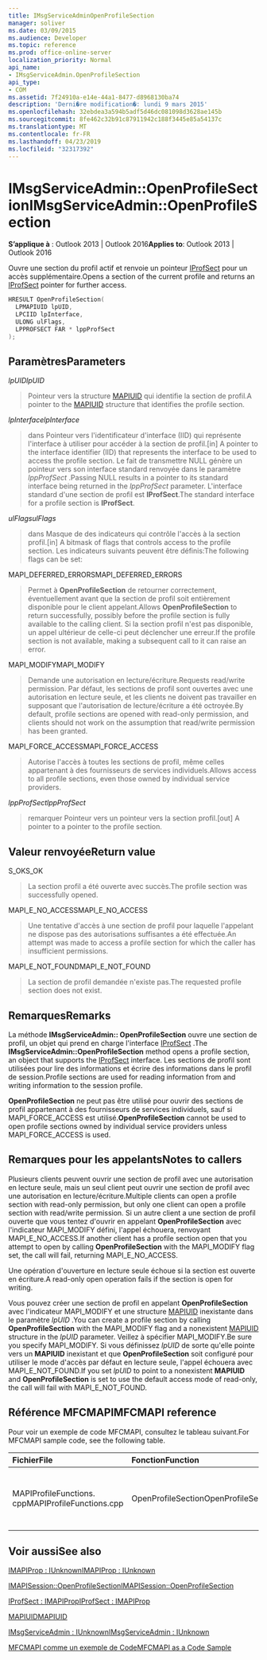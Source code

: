 ```yaml
---
title: IMsgServiceAdminOpenProfileSection
manager: soliver
ms.date: 03/09/2015
ms.audience: Developer
ms.topic: reference
ms.prod: office-online-server
localization_priority: Normal
api_name:
- IMsgServiceAdmin.OpenProfileSection
api_type:
- COM
ms.assetid: 7f24910a-e14e-44a1-8477-d8968130ba74
description: 'Derni�re modification�: lundi 9 mars 2015'
ms.openlocfilehash: 32ebdea3a594b5adf5d46dc081098d3628ae145b
ms.sourcegitcommit: 8fe462c32b91c87911942c188f3445e85a54137c
ms.translationtype: MT
ms.contentlocale: fr-FR
ms.lasthandoff: 04/23/2019
ms.locfileid: "32317392"
---
```

# <a name="imsgserviceadminopenprofilesection"></a><span data-ttu-id="34ed6-103">IMsgServiceAdmin::OpenProfileSection</span><span class="sxs-lookup"><span data-stu-id="34ed6-103">IMsgServiceAdmin::OpenProfileSection</span></span>

  
  
<span data-ttu-id="34ed6-104">**S’applique à** : Outlook 2013 | Outlook 2016</span><span class="sxs-lookup"><span data-stu-id="34ed6-104">**Applies to**: Outlook 2013 | Outlook 2016</span></span> 
  
<span data-ttu-id="34ed6-105">Ouvre une section du profil actif et renvoie un pointeur [IProfSect](iprofsectimapiprop.md) pour un accès supplémentaire.</span><span class="sxs-lookup"><span data-stu-id="34ed6-105">Opens a section of the current profile and returns an [IProfSect](iprofsectimapiprop.md) pointer for further access.</span></span> 
  
```cpp
HRESULT OpenProfileSection(
  LPMAPIUID lpUID,
  LPCIID lpInterface,
  ULONG ulFlags,
  LPPROFSECT FAR * lppProfSect
);
```

## <a name="parameters"></a><span data-ttu-id="34ed6-106">Paramètres</span><span class="sxs-lookup"><span data-stu-id="34ed6-106">Parameters</span></span>

 <span data-ttu-id="34ed6-107">_lpUID_</span><span class="sxs-lookup"><span data-stu-id="34ed6-107">_lpUID_</span></span>
  
> <span data-ttu-id="34ed6-108">Pointeur vers la structure [MAPIUID](mapiuid.md) qui identifie la section de profil.</span><span class="sxs-lookup"><span data-stu-id="34ed6-108">A pointer to the [MAPIUID](mapiuid.md) structure that identifies the profile section.</span></span> 
    
 <span data-ttu-id="34ed6-109">_lpInterface_</span><span class="sxs-lookup"><span data-stu-id="34ed6-109">_lpInterface_</span></span>
  
> <span data-ttu-id="34ed6-110">dans Pointeur vers l'identificateur d'interface (IID) qui représente l'interface à utiliser pour accéder à la section de profil.</span><span class="sxs-lookup"><span data-stu-id="34ed6-110">[in] A pointer to the interface identifier (IID) that represents the interface to be used to access the profile section.</span></span> <span data-ttu-id="34ed6-111">Le fait de transmettre NULL génère un pointeur vers son interface standard renvoyée dans le paramètre _lppProfSect_ .</span><span class="sxs-lookup"><span data-stu-id="34ed6-111">Passing NULL results in a pointer to its standard interface being returned in the  _lppProfSect_ parameter.</span></span> <span data-ttu-id="34ed6-112">L'interface standard d'une section de profil est **IProfSect**.</span><span class="sxs-lookup"><span data-stu-id="34ed6-112">The standard interface for a profile section is **IProfSect**.</span></span>
    
 <span data-ttu-id="34ed6-113">_ulFlags_</span><span class="sxs-lookup"><span data-stu-id="34ed6-113">_ulFlags_</span></span>
  
> <span data-ttu-id="34ed6-114">dans Masque de des indicateurs qui contrôle l'accès à la section profil.</span><span class="sxs-lookup"><span data-stu-id="34ed6-114">[in] A bitmask of flags that controls access to the profile section.</span></span> <span data-ttu-id="34ed6-115">Les indicateurs suivants peuvent être définis:</span><span class="sxs-lookup"><span data-stu-id="34ed6-115">The following flags can be set:</span></span>
    
<span data-ttu-id="34ed6-116">MAPI_DEFERRED_ERRORS</span><span class="sxs-lookup"><span data-stu-id="34ed6-116">MAPI_DEFERRED_ERRORS</span></span> 
  
> <span data-ttu-id="34ed6-117">Permet à **OpenProfileSection** de retourner correctement, éventuellement avant que la section de profil soit entièrement disponible pour le client appelant.</span><span class="sxs-lookup"><span data-stu-id="34ed6-117">Allows **OpenProfileSection** to return successfully, possibly before the profile section is fully available to the calling client.</span></span> <span data-ttu-id="34ed6-118">Si la section profil n'est pas disponible, un appel ultérieur de celle-ci peut déclencher une erreur.</span><span class="sxs-lookup"><span data-stu-id="34ed6-118">If the profile section is not available, making a subsequent call to it can raise an error.</span></span> 
    
<span data-ttu-id="34ed6-119">MAPI_MODIFY</span><span class="sxs-lookup"><span data-stu-id="34ed6-119">MAPI_MODIFY</span></span> 
  
> <span data-ttu-id="34ed6-120">Demande une autorisation en lecture/écriture.</span><span class="sxs-lookup"><span data-stu-id="34ed6-120">Requests read/write permission.</span></span> <span data-ttu-id="34ed6-121">Par défaut, les sections de profil sont ouvertes avec une autorisation en lecture seule, et les clients ne doivent pas travailler en supposant que l'autorisation de lecture/écriture a été octroyée.</span><span class="sxs-lookup"><span data-stu-id="34ed6-121">By default, profile sections are opened with read-only permission, and clients should not work on the assumption that read/write permission has been granted.</span></span> 
    
<span data-ttu-id="34ed6-122">MAPI_FORCE_ACCESS</span><span class="sxs-lookup"><span data-stu-id="34ed6-122">MAPI_FORCE_ACCESS</span></span>
  
> <span data-ttu-id="34ed6-123">Autorise l'accès à toutes les sections de profil, même celles appartenant à des fournisseurs de services individuels.</span><span class="sxs-lookup"><span data-stu-id="34ed6-123">Allows access to all profile sections, even those owned by individual service providers.</span></span>
    
 <span data-ttu-id="34ed6-124">_lppProfSect_</span><span class="sxs-lookup"><span data-stu-id="34ed6-124">_lppProfSect_</span></span>
  
> <span data-ttu-id="34ed6-125">remarquer Pointeur vers un pointeur vers la section profil.</span><span class="sxs-lookup"><span data-stu-id="34ed6-125">[out] A pointer to a pointer to the profile section.</span></span>
    
## <a name="return-value"></a><span data-ttu-id="34ed6-126">Valeur renvoyée</span><span class="sxs-lookup"><span data-stu-id="34ed6-126">Return value</span></span>

<span data-ttu-id="34ed6-127">S_OK</span><span class="sxs-lookup"><span data-stu-id="34ed6-127">S_OK</span></span> 
  
> <span data-ttu-id="34ed6-128">La section profil a été ouverte avec succès.</span><span class="sxs-lookup"><span data-stu-id="34ed6-128">The profile section was successfully opened.</span></span>
    
<span data-ttu-id="34ed6-129">MAPI_E_NO_ACCESS</span><span class="sxs-lookup"><span data-stu-id="34ed6-129">MAPI_E_NO_ACCESS</span></span> 
  
> <span data-ttu-id="34ed6-130">Une tentative d'accès à une section de profil pour laquelle l'appelant ne dispose pas des autorisations suffisantes a été effectuée.</span><span class="sxs-lookup"><span data-stu-id="34ed6-130">An attempt was made to access a profile section for which the caller has insufficient permissions.</span></span>
    
<span data-ttu-id="34ed6-131">MAPI_E_NOT_FOUND</span><span class="sxs-lookup"><span data-stu-id="34ed6-131">MAPI_E_NOT_FOUND</span></span> 
  
> <span data-ttu-id="34ed6-132">La section de profil demandée n'existe pas.</span><span class="sxs-lookup"><span data-stu-id="34ed6-132">The requested profile section does not exist.</span></span>
    
## <a name="remarks"></a><span data-ttu-id="34ed6-133">Remarques</span><span class="sxs-lookup"><span data-stu-id="34ed6-133">Remarks</span></span>

<span data-ttu-id="34ed6-134">La méthode **IMsgServiceAdmin:: OpenProfileSection** ouvre une section de profil, un objet qui prend en charge l'interface [IProfSect](iprofsectimapiprop.md) .</span><span class="sxs-lookup"><span data-stu-id="34ed6-134">The **IMsgServiceAdmin::OpenProfileSection** method opens a profile section, an object that supports the [IProfSect](iprofsectimapiprop.md) interface.</span></span> <span data-ttu-id="34ed6-135">Les sections de profil sont utilisées pour lire des informations et écrire des informations dans le profil de session.</span><span class="sxs-lookup"><span data-stu-id="34ed6-135">Profile sections are used for reading information from and writing information to the session profile.</span></span> 
  
 <span data-ttu-id="34ed6-136">**OpenProfileSection** ne peut pas être utilisé pour ouvrir des sections de profil appartenant à des fournisseurs de services individuels, sauf si MAPI_FORCE_ACCESS est utilisé.</span><span class="sxs-lookup"><span data-stu-id="34ed6-136">**OpenProfileSection** cannot be used to open profile sections owned by individual service providers unless MAPI_FORCE_ACCESS is used.</span></span> 
  
## <a name="notes-to-callers"></a><span data-ttu-id="34ed6-137">Remarques pour les appelants</span><span class="sxs-lookup"><span data-stu-id="34ed6-137">Notes to callers</span></span>

<span data-ttu-id="34ed6-138">Plusieurs clients peuvent ouvrir une section de profil avec une autorisation en lecture seule, mais un seul client peut ouvrir une section de profil avec une autorisation en lecture/écriture.</span><span class="sxs-lookup"><span data-stu-id="34ed6-138">Multiple clients can open a profile section with read-only permission, but only one client can open a profile section with read/write permission.</span></span> <span data-ttu-id="34ed6-139">Si un autre client a une section de profil ouverte que vous tentez d'ouvrir en appelant **OpenProfileSection** avec l'indicateur MAPI_MODIFY défini, l'appel échouera, renvoyant MAPI_E_NO_ACCESS.</span><span class="sxs-lookup"><span data-stu-id="34ed6-139">If another client has a profile section open that you attempt to open by calling **OpenProfileSection** with the MAPI_MODIFY flag set, the call will fail, returning MAPI_E_NO_ACCESS.</span></span> 
  
<span data-ttu-id="34ed6-140">Une opération d'ouverture en lecture seule échoue si la section est ouverte en écriture.</span><span class="sxs-lookup"><span data-stu-id="34ed6-140">A read-only open operation fails if the section is open for writing.</span></span> 
  
<span data-ttu-id="34ed6-141">Vous pouvez créer une section de profil en appelant **OpenProfileSection** avec l'indicateur MAPI_MODIFY et une structure [MAPIUID](mapiuid.md) inexistante dans le paramètre _lpUID_ .</span><span class="sxs-lookup"><span data-stu-id="34ed6-141">You can create a profile section by calling **OpenProfileSection** with the MAPI_MODIFY flag and a nonexistent [MAPIUID](mapiuid.md) structure in the  _lpUID_ parameter.</span></span> <span data-ttu-id="34ed6-142">Veillez à spécifier MAPI_MODIFY.</span><span class="sxs-lookup"><span data-stu-id="34ed6-142">Be sure you specify MAPI_MODIFY.</span></span> <span data-ttu-id="34ed6-143">Si vous définissez _lpUID_ de sorte qu'elle pointe vers un **MAPIUID** inexistant et que **OpenProfileSection** soit configuré pour utiliser le mode d'accès par défaut en lecture seule, l'appel échouera avec MAPI_E_NOT_FOUND.</span><span class="sxs-lookup"><span data-stu-id="34ed6-143">If you set  _lpUID_ to point to a nonexistent **MAPIUID** and **OpenProfileSection** is set to use the default access mode of read-only, the call will fail with MAPI_E_NOT_FOUND.</span></span> 
  
## <a name="mfcmapi-reference"></a><span data-ttu-id="34ed6-144">Référence MFCMAPI</span><span class="sxs-lookup"><span data-stu-id="34ed6-144">MFCMAPI reference</span></span>

<span data-ttu-id="34ed6-145">Pour voir un exemple de code MFCMAPI, consultez le tableau suivant.</span><span class="sxs-lookup"><span data-stu-id="34ed6-145">For MFCMAPI sample code, see the following table.</span></span>
  
|<span data-ttu-id="34ed6-146">**Fichier**</span><span class="sxs-lookup"><span data-stu-id="34ed6-146">**File**</span></span>|<span data-ttu-id="34ed6-147">**Fonction**</span><span class="sxs-lookup"><span data-stu-id="34ed6-147">**Function**</span></span>|<span data-ttu-id="34ed6-148">**Commentaire**</span><span class="sxs-lookup"><span data-stu-id="34ed6-148">**Comment**</span></span>|
|:-----|:-----|:-----|
|<span data-ttu-id="34ed6-149">MAPIProfileFunctions. cpp</span><span class="sxs-lookup"><span data-stu-id="34ed6-149">MAPIProfileFunctions.cpp</span></span>  <br/> |<span data-ttu-id="34ed6-150">OpenProfileSection</span><span class="sxs-lookup"><span data-stu-id="34ed6-150">OpenProfileSection</span></span>  <br/> |<span data-ttu-id="34ed6-151">MFCMAPI utilise la méthode **IMsgServiceAdmin:: OpenProfileSection** pour ouvrir une section de profil.</span><span class="sxs-lookup"><span data-stu-id="34ed6-151">MFCMAPI uses the **IMsgServiceAdmin::OpenProfileSection** method to open a profile section.</span></span>  <br/> |
   
## <a name="see-also"></a><span data-ttu-id="34ed6-152">Voir aussi</span><span class="sxs-lookup"><span data-stu-id="34ed6-152">See also</span></span>



[<span data-ttu-id="34ed6-153">IMAPIProp : IUnknown</span><span class="sxs-lookup"><span data-stu-id="34ed6-153">IMAPIProp : IUnknown</span></span>](imapipropiunknown.md)
  
[<span data-ttu-id="34ed6-154">IMAPISession::OpenProfileSection</span><span class="sxs-lookup"><span data-stu-id="34ed6-154">IMAPISession::OpenProfileSection</span></span>](imapisession-openprofilesection.md)
  
[<span data-ttu-id="34ed6-155">IProfSect : IMAPIProp</span><span class="sxs-lookup"><span data-stu-id="34ed6-155">IProfSect : IMAPIProp</span></span>](iprofsectimapiprop.md)
  
[<span data-ttu-id="34ed6-156">MAPIUID</span><span class="sxs-lookup"><span data-stu-id="34ed6-156">MAPIUID</span></span>](mapiuid.md)
  
[<span data-ttu-id="34ed6-157">IMsgServiceAdmin : IUnknown</span><span class="sxs-lookup"><span data-stu-id="34ed6-157">IMsgServiceAdmin : IUnknown</span></span>](imsgserviceadminiunknown.md)


[<span data-ttu-id="34ed6-158">MFCMAPI comme un exemple de Code</span><span class="sxs-lookup"><span data-stu-id="34ed6-158">MFCMAPI as a Code Sample</span></span>](mfcmapi-as-a-code-sample.md)

